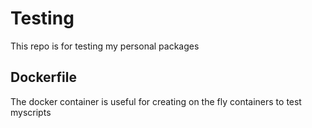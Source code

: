 # Testing 
This repo is for testing my personal packages 

## Dockerfile
The docker container is useful for creating on the fly containers to test myscripts
